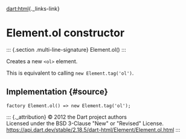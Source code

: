 [dart:html](../../dart-html/dart-html-library){._links-link}

Element.ol constructor
======================

::: {.section .multi-line-signature}
Element.ol()
:::

Creates a new `<ol>` element.

This is equivalent to calling `new Element.tag('ol')`.

Implementation {#source}
--------------

``` {.language-dart data-language="dart"}
factory Element.ol() => new Element.tag('ol');
```

::: {._attribution}
© 2012 the Dart project authors\
Licensed under the BSD 3-Clause \"New\" or \"Revised\" License.\
<https://api.dart.dev/stable/2.18.5/dart-html/Element/Element.ol.html>
:::
